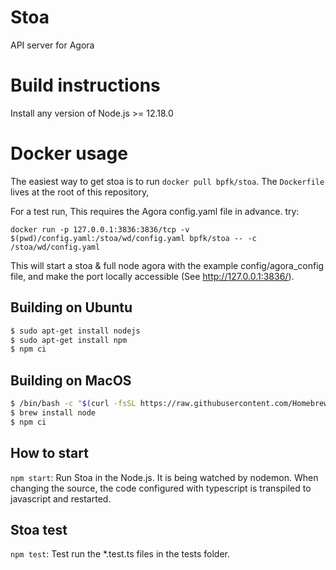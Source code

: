 # Stoa
API server for Agora

# Build instructions
Install any version of Node.js >= 12.18.0

# Docker usage

The easiest way to get stoa is to run `docker pull bpfk/stoa`.
The `Dockerfile` lives at the root of this repository,

For a test run,
This requires the Agora config.yaml file in advance.
try:
```console
docker run -p 127.0.0.1:3836:3836/tcp -v $(pwd)/config.yaml:/stoa/wd/config.yaml bpfk/stoa -- -c /stoa/wd/config.yaml
```
This will start a stoa & full node agora with the example config/agora_config file,
and make the port locally accessible (See http://127.0.0.1:3836/).

## Building on Ubuntu
```sh
$ sudo apt-get install nodejs
$ sudo apt-get install npm
$ npm ci
```

## Building on MacOS
```sh
$ /bin/bash -c "$(curl -fsSL https://raw.githubusercontent.com/Homebrew/install/master/install.sh)"
$ brew install node
$ npm ci
````

## How to start
`npm start`: Run Stoa in the Node.js. It is being watched by nodemon.
               When changing the source, the code configured with typescript
               is transpiled to javascript and restarted.

## Stoa test
`npm test`: Test run the *.test.ts files in the tests folder.
